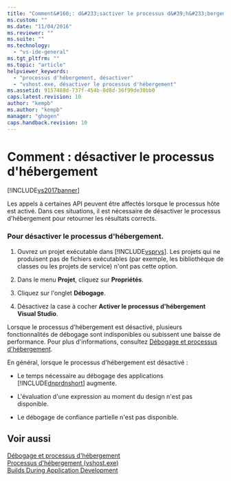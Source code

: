 ```yaml
---
title: "Comment&#160;: d&#233;sactiver le processus d&#39;h&#233;bergement | Microsoft Docs"
ms.custom: ""
ms.date: "11/04/2016"
ms.reviewer: ""
ms.suite: ""
ms.technology: 
  - "vs-ide-general"
ms.tgt_pltfrm: ""
ms.topic: "article"
helpviewer_keywords: 
  - "processus d'hébergement, désactiver"
  - "vshost.exe, désactiver le processus d'hébergement"
ms.assetid: 9157488d-737f-454b-8d8d-36f99de38bb0
caps.latest.revision: 10
author: "kempb"
ms.author: "kempb"
manager: "ghogen"
caps.handback.revision: 10
---
```

# Comment&#160;: d&#233;sactiver le processus d&#39;h&#233;bergement
[!INCLUDE[vs2017banner](../code-quality/includes/vs2017banner.md)]

Les appels à certaines API peuvent être affectés lorsque le processus hôte est activé.  Dans ces situations, il est nécessaire de désactiver le processus d'hébergement pour retourner les résultats corrects.  
  
### Pour désactiver le processus d'hébergement.  
  
1.  Ouvrez un projet exécutable dans [!INCLUDE[vsprvs](../code-quality/includes/vsprvs_md.md)].  Les projets qui ne produisent pas de fichiers exécutables \(par exemple, les bibliothèque de classes ou les projets de service\) n'ont pas cette option.  
  
2.  Dans le menu **Projet**, cliquez sur **Propriétés**.  
  
3.  Cliquez sur l'onglet **Débogage**.  
  
4.  Désactivez la case à cocher **Activer le processus d'hébergement Visual Studio**.  
  
 Lorsque le processus d'hébergement est désactivé, plusieurs fonctionnalités de débogage sont indisponibles ou subissent une baisse de performance.  Pour plus d'informations, consultez [Débogage et processus d'hébergement](../debugger/debugging-and-the-hosting-process.md).  
  
 En général, lorsque le processus d'hébergement est désactivé :  
  
-   Le temps nécessaire au débogage des applications [!INCLUDE[dnprdnshort](../code-quality/includes/dnprdnshort_md.md)] augmente.  
  
-   L'évaluation d'une expression au moment du design n'est pas disponible.  
  
-   Le débogage de confiance partielle n'est pas disponible.  
  
## Voir aussi  
 [Débogage et processus d'hébergement](../debugger/debugging-and-the-hosting-process.md)   
 [Processus d'hébergement \(vshost.exe\)](../ide/hosting-process-vshost-exe.md)   
 [Builds During Application Development](http://msdn.microsoft.com/fr-fr/c9497d62-3b7b-4449-88e8-cf27acc9efe6)